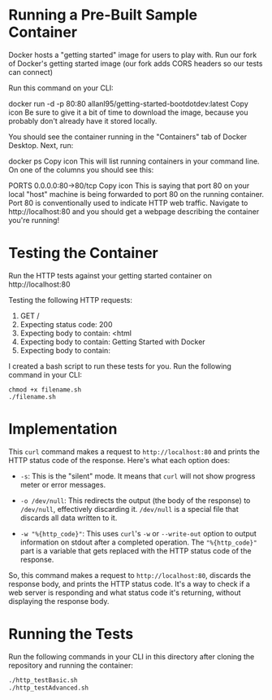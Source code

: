 # Running a Pre-Built Sample Container

Docker hosts a "getting started" image for users to play with. Run our fork of Docker's getting started image (our fork adds CORS headers so our tests can connect)

Run this command on your CLI:

docker run -d -p 80:80 allanl95/getting-started-bootdotdev:latest
Copy icon
Be sure to give it a bit of time to download the image, because you probably don't already have it stored locally.

You should see the container running in the "Containers" tab of Docker Desktop. Next, run:

docker ps
Copy icon
This will list running containers in your command line. On one of the columns you should see this:

PORTS
0.0.0.0:80->80/tcp
Copy icon
This is saying that port 80 on your local "host" machine is being forwarded to port 80 on the running container. Port 80 is conventionally used to indicate HTTP web traffic. Navigate to http://localhost:80 and you should get a webpage describing the container you're running!



# Testing the Container

Run the HTTP tests against your getting started container on http://localhost:80

Testing the following HTTP requests:

1. GET /
1. Expecting status code: 200
2. Expecting body to contain: <html
3. Expecting body to contain: Getting Started with Docker
4. Expecting body to contain: </html>


I created a bash script to run these tests for you. Run the following command in your CLI:

```
chmod +x filename.sh 
./filename.sh
```

# Implementation

This `curl` command makes a request to `http://localhost:80` and prints the HTTP status code of the response. Here's what each option does:

- `-s`: This is the "silent" mode. It means that `curl` will not show progress meter or error messages.

- `-o /dev/null`: This redirects the output (the body of the response) to `/dev/null`, effectively discarding it. `/dev/null` is a special file that discards all data written to it.

- `-w "%{http_code}"`: This uses `curl`'s `-w` or `--write-out` option to output information on stdout after a completed operation. The `"%{http_code}"` part is a variable that gets replaced with the HTTP status code of the response.

So, this command makes a request to `http://localhost:80`, discards the response body, and prints the HTTP status code. It's a way to check if a web server is responding and what status code it's returning, without displaying the response body.

# Running the Tests

Run the following commands in your CLI in this directory after cloning the repository and running the container:

```bash
./http_testBasic.sh
./http_testAdvanced.sh
```


